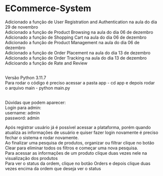 # ECommerce-System

Adicionado a função de User Registration and Authentication na aula do dia 29 de novembro<br>
Adicionado a função de Product Browsing na aula do dia 06 de dezembro<br>
Adicionado a função de Shopping Cart na aula do dia 06 de dezembro<br>
Adicionado a função de Product Management na aula do dia 06 de dezembro<br>
Adicionado a função de Order Placement na aula do dia 13 de dezembro<br>
Adicionado a função de Order Tracking na aula do dia 13 de dezembro<br>
Adicioando a função de Rate and Review<br><br>

Versão Python 3.11.7<br>
Para rodar o código é preciso acessar a pasta app - cd app e depois rodar o arquivo main - python main.py<br><br>

Dúvidas que podem aparecer:<br>
Login para admin:<br>
username: admin<br>
password: admin<br>

Após registrar usuário já é possível acessar a plataforma, porém quando atualiza as informações de usuário e quiser fazer login novamente é preciso fechar o sistema e rodar novamente.<br>
Ao finalizar uma pesquisa de produtos, organizar ou filtrar clique no botão Clear para eliminar todos os filtros e começar uma nova pesquisa.<br>
Para acessar as informações de um produto clique duas vezes nele na visualização dos produtos<br>
Para ver o status da ordem, clique no botão Orders e depois clique duas vezes encima da ordem que deseja ver o status<br>
